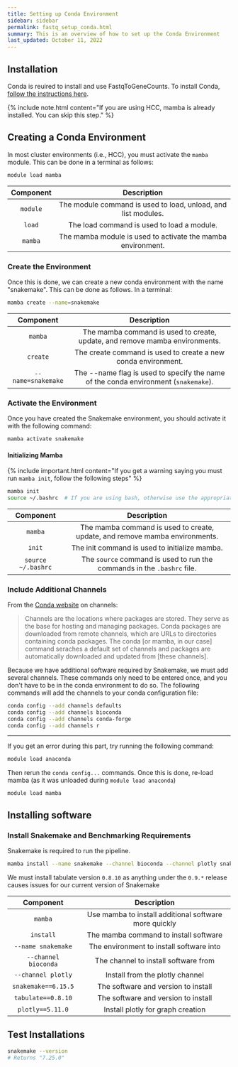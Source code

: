 ```yaml
---
title: Setting up Conda Environment
sidebar: sidebar
permalink: fastq_setup_conda.html
summary: This is an overview of how to set up the Conda Environment
last_updated: October 11, 2022
---
```


## Installation
Conda is reuired to install and use FastqToGeneCounts. To install Conda, [follow the instructions here](https://docs.conda.io/projects/conda/en/latest/user-guide/install/).

{% include note.html content="If you are using HCC, mamba is already installed. You can skip this step." %}

## Creating a Conda Environment
In most cluster environments (i.e., HCC), you must activate the `mamba` module. This can be done in a terminal as follows:
```bash
module load mamba
```

| Component |                          Description                          | 
|:---------:|:-------------------------------------------------------------:|
| `module`  | The module command is used to load, unload, and list modules. |
|  `load`   |          The load command is used to load a module.           |
|  `mamba`  |  The mamba module is used to activate the mamba environment.  |

### Create the Environment
Once this is done, we can create a new conda environment with the name "snakemake". This can be done as follows. In a terminal:
```bash
mamba create --name=snakemake
```

|     Component      |                                     Description                                     |
|:------------------:|:-----------------------------------------------------------------------------------:|
|      `mamba`       |     The mamba command is used to create, update, and remove mamba environments.     |
|      `create`      |            The create command is used to create a new conda environment.            |
| `--name=snakemake` | The --name flag is used to specify the name of the conda environment (`snakemake`). |

### Activate the Environment
Once you have created the Snakemake environment, you should activate it with the following command:
```bash
mamba activate snakemake
```

#### Initializing Mamba

{% include important.html content="If you get a warning saying you must run `mamba init`, follow the following steps" %}

```bash
mamba init
source ~/.bashrc  # If you are using bash, otherwise use the appropriate shell
```

|     Component      |                                 Description                                 |
|:------------------:|:---------------------------------------------------------------------------:|
|      `mamba`       | The mamba command is used to create, update, and remove mamba environments. |
|       `init`       |                The init command is used to initialize mamba.                |
| `source ~/.bashrc` |   The `source` command is used to run the commands in the `.bashrc` file.   |

### Include Additional Channels
From the [Conda website](https://conda.io/projects/conda/en/latest/user-guide/tasks/manage-channels.html) on channels:

> Channels are the locations where packages are stored. They serve as the base for hosting and managing packages. Conda packages are downloaded from remote channels, which are URLs to directories containing conda packages. The conda [or mamba, in our case] command seraches a default set of channels and packages are automatically downloaded and updated from [these channels]. 

Because we have additional software required by Snakemake, we must add several channels. These commands only need to be entered once, and you don't have to be in the conda environment to do so. The following commands will add the channels to your conda configuration file:
```bash
conda config --add channels defaults
conda config --add channels bioconda
conda config --add channels conda-forge
conda config --add channels r
```

----

If you get an error during this part, try running the following command:
```bash
module load anaconda
```

Then rerun the `conda config...` commands. Once this is done, re-load mamba (as it was unloaded during `module load anaconda`)
```bash
module load mamba
```

## Installing software
### Install Snakemake and Benchmarking Requirements
Snakemake is required to run the pipeline.
```bash
mamba install --name snakemake --channel bioconda --channel plotly snakemake==6.15.5 tabulate==0.8.10 plotly==5.11.0
```

We must install tabulate version `0.8.10` as anything under the `0.9.*` release causes issues for our current version of Snakemake

|      Component       |                      Description                      |
|:--------------------:|:-----------------------------------------------------:|
|       `mamba`        | Use mamba to install additional software more quickly |
|      `install`       |         The mamba command to install software         |
|  `--name snakemake`  |       The environment to install software into        |
| `--channel bioconda` |         The channel to install software from          |
|  `--channel plotly`  |            Install from the plotly channel            |
| `snakemake==6.15.5`  |          The software and version to install          |
|  `tabulate==0.8.10`  |          The software and version to install          |
|   `plotly==5.11.0`   |           Install plotly for graph creation           |

## Test Installations
```bash
snakemake --version
# Returns "7.25.0"
```
